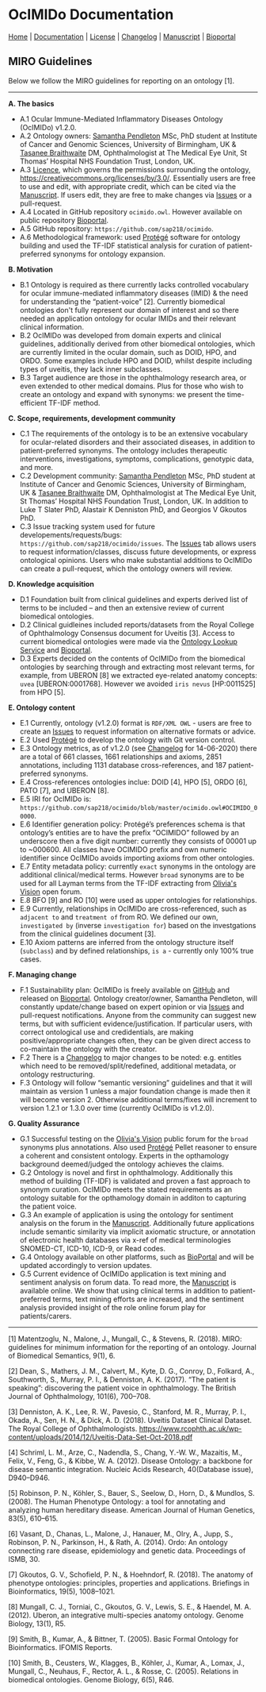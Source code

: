 # OcIMIDo Documentation

[Home](README.md) | [Documentation](MIRO.md) | [License](LICENSE.md) | [Changelog](CHANGELOG.md) | [Manuscript](https://doi.org/10.1016/j.compbiomed.2021.104542) | [Bioportal](https://bioportal.bioontology.org/ontologies/OCIMIDO)

## MIRO Guidelines

Below we follow the MIRO guidelines for reporting on an ontology [1]. 

---

**A. The basics**
  * A.1 Ocular Immune-Mediated Inflammatory Diseases Ontology (OcIMIDo) v1.2.0.
  * A.2 Ontology owners: [Samantha Pendleton](mailto:samanfapc@gmail.com) MSc, PhD student at Institute of Cancer and Genomic Sciences, University of Birmingham, UK & [Tasanee Braithwaite](mailto:tasaneebraithwaite@gmail.com) DM, Ophthalmologist at The Medical Eye Unit, St Thomas’ Hospital NHS Foundation Trust, London, UK.
  * A.3 [Licence](LICENSE.md), which governs the permissions surrounding the ontology, https://creativecommons.org/licenses/by/3.0/. Essentially users are free to use and edit, with appropriate credit, which can be cited via the [Manuscript](https://doi.org/10.1016/j.compbiomed.2021.104542). If users edit, they are free to make changes via [Issues](https://github.com/sap218/ocimido/issues) or a pull-request.
  * A.4 Located in GitHub repository `ocimido.owl`. However available on public repository [Bioportal](https://bioportal.bioontology.org/ontologies/OCIMIDO).
  * A.5 GitHub repository: `https://github.com/sap218/ocimido`.
  * A.6 Methodological framework: used [Protégé](https://protege.stanford.edu/) software for ontology building and used the TF-IDF statistical analysis for curation of patient-preferred synonyms for ontology expansion.

**B. Motivation**
  * B.1 Ontology is required as there currently lacks controlled vocabulary for ocular immune-mediated inflammatory diseases (IMID) & the need for understanding the “patient-voice” [2]. Currently biomedical ontologies don't fully represent our domain of interest and so there needed an application ontology for ocular IMIDs and their relevant clinical information. 
  * B.2 OcIMIDo was developed from domain experts and clinical guidelines, additionally derived from other biomedical ontologies, which are currently limited in the ocular domain, such as DOID, HPO, and ORDO. Some examples include HPO and DOID, whilst despite including types of uveitis, they lack inner subclasses. 
  * B.3 Target audience are those in the ophthalmology research area, or even extended to other medical domains. Plus for those who wish to create an ontology and expand with synonyms: we present the time-efficient TF-IDF method.

**C. Scope, requirements, development community**
  * C.1 The requirements of the ontology is to be an extensive vocabulary for ocular-related disorders and their associated diseases, in addition to patient-preferred synonyms. The ontology includes therapeutic interventions, investigations, symptoms, complications, genotypic data, and more. 
  * C.2 Development community: [Samantha Pendleton](mailto:samanfapc@gmail.com) MSc, PhD student at Institute of Cancer and Genomic Sciences, University of Birmingham, UK & [Tasanee Braithwaite](mailto:tasaneebraithwaite@gmail.com) DM, Ophthalmologist at The Medical Eye Unit, St Thomas’ Hospital NHS Foundation Trust, London, UK. In addition to Luke T Slater PhD, Alastair K Denniston PhD, and Georgios V Gkoutos PhD.
  * C.3 Issue tracking system used for future developements/requests/bugs: `https://github.com/sap218/ocimido/issues`. The [Issues](https://github.com/sap218/ocimido/issues) tab allows users to request information/classes, discuss future developments, or express ontological opinions. Users who make substantial additions to OcIMIDo can create a pull-request, which the ontology owners will review. 

**D. Knowledge acquisition**
  * D.1 Foundation built from clinical guidelines and experts derived list of terms to be included – and then an extensive review of current biomedical ontologies.
  * D.2 Clinical guidleines included reports/datasets from the Royal College of Ophthalmology Consensus document for Uveitis [3]. Access to current biomedical ontologies were made via the [Ontology Lookup Service](https://www.ebi.ac.uk/ols/index) and [Bioportal](https://bioportal.bioontology.org/ontologies/).
  * D.3 Experts decided on the contents of OcIMIDo from the biomedical ontologies by searching through and extracting most relevant terms, for example, from UBERON [8] we extracted eye-related anatomy concepts: `uvea` [UBERON:0001768]. However we avoided `iris nevus` [HP:0011525] from HPO [5].

**E. Ontology content**
  * E.1 Currently, ontology (v1.2.0) format is `RDF/XML OWL` - users are free to create an [Issues](https://github.com/sap218/ocimido/issues) to request information on alternative formats or advice.
  * E.2 Used [Protégé](https://protege.stanford.edu/) to develop the ontology with Git version control.
  * E.3 Ontology metrics, as of v1.2.0 (see [Changelog](CHANGELOG.md) for 14-06-2020) there are a total of 661 classes, 1661 relationships and axioms, 2851 annotations, including 1131 database cross-references, and 187 patient-preferred synonyms.
  * E.4 Cross-references ontologies inclue: DOID [4], HPO [5], ORDO [6], PATO [7], and UBERON [8].
  * E.5 IRI for OcIMIDo is: `https://github.com/sap218/ocimido/blob/master/ocimido.owl#OCIMIDO_00000`.
  * E.6 Identifier generation policy: Protégé’s preferences schema is that ontology’s entities are to have the prefix “OCIMIDO” followed by an underscore then a five digit number: currently they consists of 00001 up to ~000600. All classes have OCIMIDO prefix and own numeric identifier since OcIMIDo avoids importing axioms from other ontologies.
  * E.7 Entity metadata policy: currently `exact` synonyms in the ontology are additional clinical/medical terms. However `broad` synonyms are to be used for all Layman terms from the TF-IDF extracting from [Olivia's Vision](http://www.oliviasvision.org/) open forum.
  * E.8 BFO [9] and RO [10] were used as upper ontologies for relationships.
  * E.9 Currently, relationships in OcIMIDo are cross-referenced, such as `adjacent to` and `treatment of` from RO. We defined our own, `investigated by` (inverse `investigation for`) based on the investgations from the clinical guidelines document [3].
  * E.10 Axiom patterns are inferred from the ontology structure itself (`subclass`) and by defined relationships, `is a` - currently only 100% true cases.

**F. Managing change**
  * F.1 Sustainability plan: OcIMIDo is freely available on [GitHub](https://github.com/sap218/ocimido) and released on [Bioportal](https://bioportal.bioontology.org/ontologies/OCIMIDO). Ontology creator/owner, Samantha Pendleton, will constantly update/change based on expert opinion or via [Issues](https://github.com/sap218/ocimido/issues) and pull-request notifications. Anyone from the community can suggest new terms, but with sufficient evidence/justification. If particular users, with correct ontological use and credidentials, are making positive/appropriate changes often, they can be given direct access to co-maintain the ontology with the creator.
  * F.2 There is a [Changelog](CHANGELOG.md) to major changes to be noted: e.g. entitles which need to be removed/split/redefined, additional metadata, or ontology restructuring. 
  * F.3 Ontology will follow “semantic versioning” guidelines and that it will maintain as version 1 unless a major foundation change is made then it will become version 2. Otherwise additional terms/fixes will increment to version 1.2.1 or 1.3.0 over time (currently OcIMIDo is v1.2.0).

**G. Quality Assurance**
  * G.1 Successful testing on the [Olivia's Vision](http://www.oliviasvision.org/) public forum for the `broad` synonyms plus annotations. Also used [Protégé](https://protege.stanford.edu/) Pellet reasoner to ensure a coherent and consistent ontology. Experts in the opthamology background deemed/judged the ontology achieves the claims. 
  * G.2 Ontology is novel and first in ophthalmology. Additionally this method of building (TF-IDF) is validated and proven a fast approach to synonym curation. OcIMIDo meets the stated requirements as an ontology suitable for the opthamology domain in additon to capturing the patient voice.
  * G.3 An example of application is using the ontology for sentiment analysis on the forum in the [Manuscript](https://doi.org/10.1016/j.compbiomed.2021.104542). Additionally future applications include semantic similarity via implicit axiomatic structure, or annotation of electronic health databases via x-ref of medical terminologies SNOMED-CT, ICD-10, ICD-9, or Read codes.
  * G.4 Ontology available on other platforms, such as [BioPortal](https://bioportal.bioontology.org/ontologies/OCIMIDO/) and will be updated accordingly to version updates.
  * G.5 Current evidence of OcIMIDo application is text mining and sentiment analysis on forum data. To read more, the [Manuscript](https://doi.org/10.1016/j.compbiomed.2021.104542) is available online. We show that using clinical terms in addition to patient-preferred terms, text mining efforts are increased, and the sentiment analysis provided insight of the role online forum play for patients/carers.

---

[1] Matentzoglu, N., Malone, J., Mungall, C., & Stevens, R. (2018). MIRO: guidelines for minimum information for the reporting of an ontology. Journal of Biomedical Semantics, 9(1), 6.

[2] Dean, S., Mathers, J. M., Calvert, M., Kyte, D. G., Conroy, D., Folkard, A., Southworth, S., Murray, P. I., & Denniston, A. K. (2017). “The patient is speaking”: discovering the patient voice in ophthalmology. The British Journal of Ophthalmology, 101(6), 700–708.

[3] Denniston, A. K., Lee, R. W., Pavesio, C., Stanford, M. R., Murray, P. I., Okada, A., Sen, H. N., & Dick, A. D. (2018). Uveitis Dataset Clinical Dataset. The Royal College of Ophthalmologists. https://www.rcophth.ac.uk/wp-content/uploads/2014/12/Uveitis-Data-Set-Oct-2018.pdf

[4] Schriml, L. M., Arze, C., Nadendla, S., Chang, Y.-W. W., Mazaitis, M., Felix, V., Feng, G., & Kibbe, W. A. (2012). Disease Ontology: a backbone for disease semantic integration. Nucleic Acids Research, 40(Database issue), D940–D946.

[5] Robinson, P. N., Köhler, S., Bauer, S., Seelow, D., Horn, D., & Mundlos, S. (2008). The Human Phenotype Ontology: a tool for annotating and analyzing human hereditary disease. American Journal of Human Genetics, 83(5), 610–615.

[6] Vasant, D., Chanas, L., Malone, J., Hanauer, M., Olry, A., Jupp, S., Robinson, P. N., Parkinson, H., & Rath, A. (2014). Ordo: An ontology connecting rare disease, epidemiology and genetic data. Proceedings of ISMB, 30. 

[7] Gkoutos, G. V., Schofield, P. N., & Hoehndorf, R. (2018). The anatomy of phenotype ontologies: principles, properties and applications. Briefings in Bioinformatics, 19(5), 1008–1021.

[8] Mungall, C. J., Torniai, C., Gkoutos, G. V., Lewis, S. E., & Haendel, M. A. (2012). Uberon, an integrative multi-species anatomy ontology. Genome Biology, 13(1), R5.

[9] Smith, B., Kumar, A., & Bittner, T. (2005). Basic Formal Ontology for Bioinformatics. IFOMIS Reports.

[10] Smith, B., Ceusters, W., Klagges, B., Köhler, J., Kumar, A., Lomax, J., Mungall, C., Neuhaus, F., Rector, A. L., & Rosse, C. (2005). Relations in biomedical ontologies. Genome Biology, 6(5), R46.
